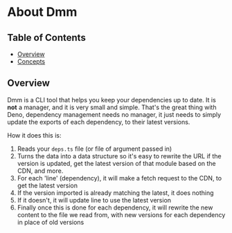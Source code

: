 # About Dmm

## Table of Contents

- [Overview](#overview)
- [Concepts](#concepts)

## Overview

Dmm is a CLI tool that helps you keep your dependencies up to date. It is
**not** a manager, and it is very small and simple. That's the great thing with
Deno, dependency management needs no manager, it just needs to simply update the
exports of each dependency, to their latest versions.

How it does this is:

1. Reads your `deps.ts` file (or file of argument passed in)
2. Turns the data into a data structure so it's easy to rewrite the URL if the
   version is updated, get the latest version of that module based on the CDN,
   and more.
3. For each 'line' (dependency), it will make a fetch request to the CDN, to get
   the latest version
4. If the version imported is already matching the latest, it does nothing
5. If it doesn't, it will update line to use the latest version
6. Finally once this is done for each dependency, it will rewrite the new
   content to the file we read from, with new versions for each dependency in
   place of old versions
